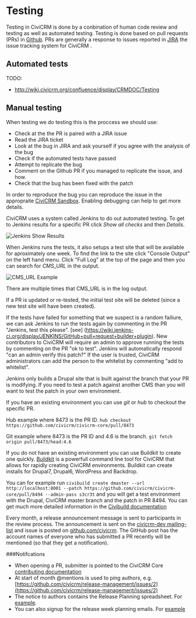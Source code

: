 Testing
=======
Testing in CiviCRM is done by a conbination of human code review and testing as well as automated testing.  Testing is done based on pull requests (PRs) in [Github](https://github.com/civicrm/civicrm-core/pulls). PRs are generally a response to issues reported in [JIRA](https://issues.civicrm.org/) the issue tracking system for CiviCRM . 

Automated tests
---------------

TODO:

 * http://wiki.civicrm.org/confluence/display/CRMDOC/Testing

Manual testing
---------------
When testing we do testing this is the proccess we should use:

* Check at the the PR is paired with a JIRA issue
* Read the JIRA ticket
* Look at the bug in JIRA and ask yourself if you agree with the analysis of the bug
* Check if the automated tests have passed
* Attempt to replicate the bug
* Comment on the Github PR if you managed to replicate the issue, and how.
* Check that the bug has been fixed with the patch 

In order to reproduce the bug you can reproduce the issue in the appropraite [CiviCRM Sandbox](https://civicrm.org/sandboxes). Enabling debugging can help to get more details.

CiviCRM uses a system called Jenkins to do out automated testing. To get to Jenkins results for a specific PR click *Show all checks* and then *Details*. 

![Jenkins Show Results](/img/Jenkis_Show_Results.png)

When Jenkins runs the tests, it also setups a test site that will be available for aproximately one week. To find the link to the site click "Console Output" on the left hand menu. Click "Full Log" at the top of the page and then you can search for *CMS_URL* in the output. 

![CMS_URL Example](/img/CMS_URL.png) 

There are multiple times that CMS_URL is in the log output.  

If a PR is updated or re-tested, the initial test site will be deleted (since a new test site will have been created). 

If the tests have failed for something that we suspect is a random failiure, we can ask Jenkins to run the tests again by commenting in the PR "Jenkins, test this please". [see] (https://wiki.jenkins-ci.org/display/JENKINS/GitHub+pull+request+builder+plugin). New contributors to CiviCRM will require an admin to approve running the tests by commenting on the PR "ok to test". Jenkins will automatically respond "can an admin verify this patch?" If the user is trusted, CiviCRM administrators can add the person to the whitelist by commenting "add to whitelist".

Jenkins only builds a Drupal site that is built against the branch that your PR is modifying.  If you need to test a patch against another CMS than you will want to test the patch in your own environment.

If you have an existing environment you can use *git* or *hub* to checkout the specific PR.  

Hub example where 8473 is the PR ID.
`hub checkout https://github.com/civicrm/civicrm-core/pull/8473` 

Git example where 8473 is the PR ID and 4.6 is the branch. 
`git fetch origin pull/8473/head:4.6`

If you do not have an existing environment you can use Buildkit to create one quickly. [Buildkit](https://github.com/civicrm/civicrm-buildkit) is a powerfull command line tool for CiviCRM that allows for rapidly creating CiviCRM environments. Buildkit can create installs for Drupal7, Drupal6, WordPress and Backdrop. 

You can for example run `civibuild create dmaster --url http://localhost:8001 --patch https://github.com/civicrm/civicrm-core/pull/8494 --admin-pass s3cr3t` and you will get a test environment with the Drupal, CiviCRM master branch and the patch in PR 8494.  You can get much more detailed information in the [Civibuild documentation](https://github.com/civicrm/civicrm-buildkit/blob/master/doc/civibuild.md)

Every month, a release announcement message is sent to participants in the review process. The announcement is sent on the [civicrm-dev mailing-list](http://lists.civicrm.org/lists/info/civicrm-dev) and issue is posted on [github.com/civicrm](http://github.com/civicrm). The GitHub post has the account names of everyone who has submitted a PR recently will be mentioned (so that they get a notification).

###Notifcations
* When opening a PR, submitter is pointed to the CiviCRM Core [contributing documentation](https://github.com/civicrm/civicrm-core/blob/master/.github/CONTRIBUTING.md)
* At start of month @mentions is used to ping authors, e.g. [https://github.com/civicrm/release-management/issues/2](https://github.com/civicrm/release-management/issues/2)
* The notice to authors contains the Release Planning spreadsheet.  For [example](https://docs.google.com/spreadsheets/d/10EyNqm3-CbAwUjYzckrwSE7VjpZCfatzh-bES59XqA8/edit?usp=sharing). 
* You can also signup for the release week planning emails. For [example](https://gist.github.com/totten/0d05ca4bbe0e1727ee5895f6e588d068)





